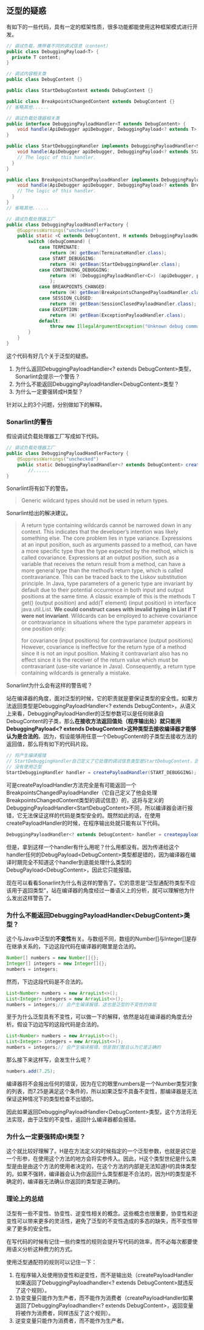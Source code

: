 ## 泛型的疑惑

有如下的一些代码，具有一定的框架性质，很多功能都能使用这种框架模式进行开发。

```java
// 调试负载，携带着不同的调试信息（content）
public class DebuggingPayload<T> {
  private T content;
}

// 调试内容相关类
public class DebugContent {}

public class StartDebugContent extends DebugContent {}

public class BreakpointsChangedContent extends DebugContent {}
// 省略其他......

// 调试负载处理器相关类
public interface DebuggingPayloadHandler<T extends DebugContent> {
	void handle(ApiDebugger apiDebugger, DebuggingPayload<? extends T> payload);
}

public class StartDebuggingHandler implements DebuggingPayloadHandler<StartDebugContent> {
	void handle(ApiDebugger apiDebugger, DebuggingPayload<? extends StartDebugContent> payload){
    // The logic of this handler.
  }
}

public class BreakpointsChangedPayloadHandler implements DebuggingPayloadHandler<BreakpointsChangedContent> {
	void handle(ApiDebugger apiDebugger, DebuggingPayload<? extends BreakpointsChangedContent> payload){
    // The logic of this handler.
  }
}
// 省略其他......

// 调试负载处理器工厂
public class DebuggingPayloadHandlerFactory {
	@SuppressWarnings("unchecked")
	public static <C extends DebugContent, H extends DebuggingPayloadHandler<C>> H createPayloadHandler(DebugCommand debugCommand) {
		switch (debugCommand) {
			case TERMINATE:
				return (H) getBean(TerminateHandler.class);
			case START_DEBUGGING:
				return (H) getBean(StartDebuggingHandler.class);
			case CONTINUING_DEBUGGING:
				return (H) (DebuggingPayloadHandler<C>) (apiDebugger, payload) -> {
				};
			case BREAKPOINTS_CHANGED:
				return (H) getBean(BreakpointsChangedPayloadHandler.class);
			case SESSION_CLOSED:
				return (H) getBean(SessionClosedPayloadHandler.class);
			case EXCEPTION:
				return (H) getBean(ExceptionPayloadHandler.class);
			default:
				throw new IllegalArgumentException("Unknown debug command: " + debugCommand);
		}
	}
}

```



这个代码有好几个关于泛型的疑惑。

1. 为什么返回DebuggingPayloadHandler\<? extends DebugContent\>类型，Sonarlint会提示一个警告？
2. 为什么不能返回DebuggingPayloadHandler\<DebugContent\>类型？
3. 为什么一定要强转成H类型？

针对以上的3个问题，分别做如下的解释。



### Sonarlint的警告

假设调试负载处理器工厂写成如下代码。

```java
// 调试负载处理器工厂
public class DebuggingPayloadHandlerFactory {
	@SuppressWarnings("unchecked")
	public static DebuggingPayloadHandler<? extends DebugContent> createPayloadHandler(DebugCommand debugCommand) {
		//......
}
```

Sonarlint将有如下的警告。

> Generic wildcard types should not be used in return types.

Sonarlint给出的解决建议。

> A return type containing wildcards cannot be narrowed down in any context. This indicates that the developer’s intention was likely something else.
> The core problem lies in type variance. Expressions at an input position, such as arguments passed to a method, can have a more specific type than the type expected by the method, which is called covariance. Expressions at an output position, such as a variable that receives the return result from a method, can have a more general type than the method’s return type, which is called contravariance. This can be traced back to the Liskov substitution principle.
> In Java, type parameters of a generic type are invariant by default due to their potential occurrence in both input and output positions at the same time. A classic example of this is the methods T get() (output position) and add(T element) (input position) in interface java.util.List. **We could construct cases with invalid typing in List if T were not invariant**.
> Wildcards can be employed to achieve covariance or contravariance in situations where the type parameter appears in one position only:
> <? extends Foo> for covariance (input positions)
> <? super Foo> for contravariance (output positions)
> However, covariance is ineffective for the return type of a method since it is not an input position. Making it contravariant also has no effect since it is the receiver of the return value which must be contravariant (use-site variance in Java). Consequently, a return type containing wildcards is generally a mistake.

Sonarlint为什么会有这样的警告呢？

站在编译器的角度，面对泛型的时候，它的职责就是要保证类型的安全性。如果方法返回类型是DebuggingPayloadHandler<? extends DebugContent>，从语义上来看，DebuggingPayloadHandler的泛型参数可以是任何继承自DebugContent的子类，那么**在接收方法返回值处（程序输出处）就只能用DebuggingPayload<? extends DebugContent>这种类型去接收编译器才能够认为是合法的**。因为，假设能够用任意一个DebugContent的子类型去接收方法的返回值，那么将有如下的代码片段。

```java
// 将产生编译报错
// StartDebuggingHandler自己定义了它处理的调试信息类型是StartDebugContent，因此这里在定义handler变量的时候并
// 没有使用泛型
StartDebuggingHandler handler = createPayloadHandler(START_DEBUGGING);
```

可是createPayloadHandler方法完全是有可能返回一个BreakpointsChangedPayloadHandler（它自己定义了他会处理BreakpointsChangedContent类型的调试信息）的，这将与定义的DebuggingPayloadHandler\<StartDebugContent\>不同，所以编译器会进行报错，它无法保证这样的代码是类型安全的。既然如此的话，在使用createPayloadHandler的时候，在程序输出处就只能有以下代码。

```java
DebuggingPayloadHandler<? extends DebugContent> handler = createpayloadHandler(any_command)
```

但是，拿到这样一个handler有什么用呢？什么用都没有。因为传递给这个handler任何的DebugPayload\<DebugContent\>类型都是错的，因为编译器在编译时期完全不知道这个handler到底能处理什么类型的DebugPayload\<DebugContent\>，因此它只能报错。

现在可以看看Sonarlint为什么有这样的警告了。它的意思是“泛型通配符类型不应该用于返回类型”，站在编译器的角度经过一番语义上的分析，就可以理解他为什么发出这样警告了。



### 为什么不能返回DebuggingPayloadHandler\<DebugContent\>类型？

这个与Java中泛型的**不变性**有关。与数组不同，数组的Number[]与Integer[]是存在继承关系的，下边这段代码在编译器的眼里是合法的。

```java
Number[] numbers = new Number[]{};
Integer[] integers = new Integer[]{};
numbers = integers;
```

然而，下边这段代码是不合法的。

```java
List<Number> numbers = new ArrayList<>();
List<Integer> integers = new ArrayList<>();
numbers = integers;// 会产生编译报错，这也是泛型的不变性的体现
```

至于为什么泛型具有不变性，可以做一下的解释，依然是站在编译器的角度去分析。假设下边边写的这段代码是合法的。

```java
List<Number> numbers = new ArrayList<>();
List<Integer> integers = new ArrayList<>();
numbers = integers;// 会产生编译报错，但是我们暂且认为它是正确的
```

那么接下来这样写，会发生什么呢？

```java
numbers.add(7.25);
```

编译器将不会报出任何的错误，因为在它的眼里numbers是一个Number类型对象的列表，而7.25是满足这个条件的，所以如果泛型不具备不变性，那编译器是无法保证这种情况下的类型检查不出错的。

因此如果返回DebuggingPayloadHandler\<DebugContent\>类型，这个方法将无法实现，由于泛型的不变性，返回什么编译器都会报错。



### 为什么一定要强转成H类型？

这个就比较好理解了。H是在方法定义的时候指定的一个泛型参数，也就是说它是一个形参，在使用这个方法的地方会将实参传入。因此，H这个类型世纪是什么类型是由是由这个方法的使用者决定的，在这个方法的内部是无法知道H的具体类型的。如果不强转，编译器会认为你返回什么类型都是不合法的，因为H的类型是不确定的，编译器无法确认你返回的类型是正确的。



### 理论上的总结

泛型有一些不变性、协变性、逆变性相关的概念。这些概念也很重要，协变性和逆变性可以带来更多的灵活性，避免了泛型的不变性造成的多态的缺失，而不变性带来了更多的安全性。

在写代码的时候有记住一些约束性的规则会提升写代码的效率，而不必每次都要使用语义分析这种费力的方式。

使用泛型通配符的规则可以记住一下：

1. 在程序输入处使用协变性和逆变性，而不是输出处（createPayloadHandler如果返回了DebuggingPayloadhandler<? extends DebugContent>就违反了这个规则）。
2. 协变变量只能作为生产者，而不能作为消费者（createPayloadHandler如果返回了DebuggingPayloadhandler<? extends DebugContent>，返回变量将被作为消费者，同样违反了这个规则）。
3. 逆变变量只能作为消费者，而不能作为生产者。
